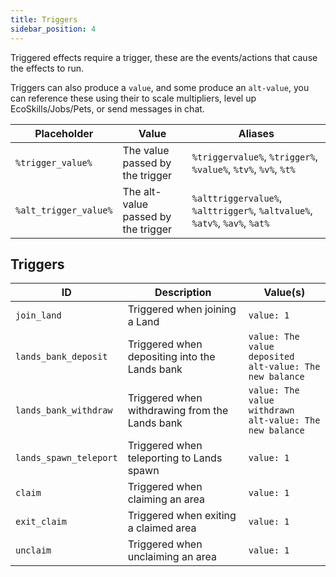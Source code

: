 ```yaml
---
title: Triggers
sidebar_position: 4
---
```

Triggered effects require a trigger, these are the events/actions that cause the effects to run.

Triggers can also produce a `value`, and some produce an `alt-value`, you can reference these using their to scale multipliers, level up EcoSkills/Jobs/Pets, or send messages in chat.

| Placeholder           | Value                               | Aliases                                                                    |
| --------------------- | ----------------------------------- | -------------------------------------------------------------------------- |
| `%trigger_value%`     | The value passed by the trigger     | `%triggervalue%`, `%trigger%`, `%value%`, `%tv%`, `%v%`, `%t%`             |
| `%alt_trigger_value%` | The alt-value passed by the trigger | `%alttriggervalue%`, `%alttrigger%`, `%altvalue%`, `%atv%`, `%av%`, `%at%` |
## Triggers

| ID                     | Description                                    | Value(s)                                                     |
| ---------------------- | ---------------------------------------------- | ------------------------------------------------------------ |
| `join_land`            | Triggered when joining a Land                  | `value: 1`                                                   |
| `lands_bank_deposit`   | Triggered when depositing into the Lands bank  | `value: The value deposited`<br>`alt-value: The new balance` |
| `lands_bank_withdraw`  | Triggered when withdrawing from the Lands bank | `value: The value withdrawn`<br>`alt-value: The new balance` |
| `lands_spawn_teleport` | Triggered when teleporting to Lands spawn      | `value: 1`                                                   |
| `claim`                | Triggered when claiming an area                | `value: 1`                                                   |
| `exit_claim`           | Triggered when exiting a claimed area          | `value: 1`                                                   |
| `unclaim`              | Triggered when unclaiming an area              | `value: 1`                                                   |

